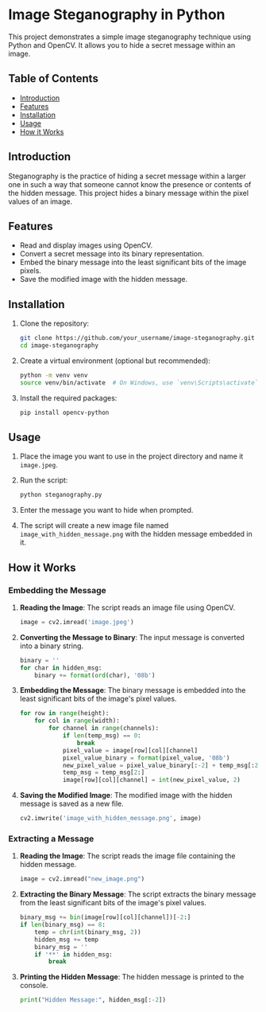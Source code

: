 # Image Steganography in Python

This project demonstrates a simple image steganography technique using Python and OpenCV. It allows you to hide a secret message within an image.

## Table of Contents
- [Introduction](#introduction)
- [Features](#features)
- [Installation](#installation)
- [Usage](#usage)
- [How it Works](#how-it-works)

## Introduction

Steganography is the practice of hiding a secret message within a larger one in such a way that someone cannot know the presence or contents of the hidden message. This project hides a binary message within the pixel values of an image.

## Features

- Read and display images using OpenCV.
- Convert a secret message into its binary representation.
- Embed the binary message into the least significant bits of the image pixels.
- Save the modified image with the hidden message.

## Installation

1. Clone the repository:
    ```sh
    git clone https://github.com/your_username/image-steganography.git
    cd image-steganography
    ```

2. Create a virtual environment (optional but recommended):
    ```sh
    python -m venv venv
    source venv/bin/activate  # On Windows, use `venv\Scripts\activate`
    ```

3. Install the required packages:
    ```sh
    pip install opencv-python
    ```

## Usage

1. Place the image you want to use in the project directory and name it `image.jpeg`.

2. Run the script:
    ```sh
    python steganography.py
    ```

3. Enter the message you want to hide when prompted.

4. The script will create a new image file named `image_with_hidden_message.png` with the hidden message embedded in it.

## How it Works

### Embedding the Message

1. **Reading the Image**: The script reads an image file using OpenCV.
    ```python
    image = cv2.imread('image.jpeg')
    ```

2. **Converting the Message to Binary**: The input message is converted into a binary string.
    ```python
    binary = ''
    for char in hidden_msg:
        binary += format(ord(char), '08b')
    ```

3. **Embedding the Message**: The binary message is embedded into the least significant bits of the image's pixel values.
    ```python
    for row in range(height):
        for col in range(width):
            for channel in range(channels):
                if len(temp_msg) == 0:
                    break
                pixel_value = image[row][col][channel]
                pixel_value_binary = format(pixel_value, '08b')
                new_pixel_value = pixel_value_binary[:-2] + temp_msg[:2]
                temp_msg = temp_msg[2:]
                image[row][col][channel] = int(new_pixel_value, 2)
    ```

4. **Saving the Modified Image**: The modified image with the hidden message is saved as a new file.
    ```python
    cv2.imwrite('image_with_hidden_message.png', image)
    ```
### Extracting a Message

1. **Reading the Image**: The script reads the image file containing the hidden message.
    ```python
    image = cv2.imread("new_image.png")
    ```

2. **Extracting the Binary Message**: The script extracts the binary message from the least significant bits of the image's pixel values.
    ```python
    binary_msg += bin(image[row][col][channel])[-2:]
    if len(binary_msg) == 8:
        temp = chr(int(binary_msg, 2))
        hidden_msg += temp
        binary_msg = ''
        if '**' in hidden_msg:
            break
    ```

3. **Printing the Hidden Message**: The hidden message is printed to the console.
    ```python
    print("Hidden Message:", hidden_msg[:-2])
    ```
